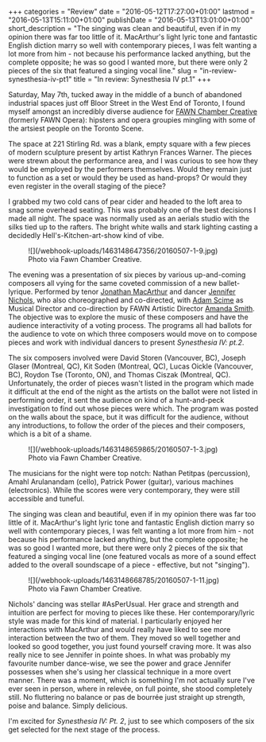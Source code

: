 +++
categories = "Review"
date = "2016-05-12T17:27:00+01:00"
lastmod = "2016-05-13T15:11:00+01:00"
publishDate = "2016-05-13T13:01:00+01:00"
short_description = "The singing was clean and beautiful, even if in my opinion there was far too little of it. MacArthur's light lyric tone and fantastic English diction marry so well with contemporary pieces, I was felt wanting a lot more from him - not because his performance lacked anything, but the complete opposite; he was so good I wanted more, but there were only 2 pieces of the six that featured a singing vocal line."
slug = "in-review-synesthesia-iv-pt1"
title = "In review: Synesthesia IV pt.1"
+++

Saturday, May 7th, tucked away in the middle of a bunch of abandoned industrial spaces just off Bloor Street in the West End of Toronto, I found myself amongst an incredibly diverse audience for [FAWN Chamber Creative](/scene/companies/fawn-chamber-creative/) (formerly FAWN Opera): hipsters and opera groupies mingling with some of the artsiest people on the Toronto Scene. 

The space at 221 Stirling Rd. was a blank, empty square with a few pieces of modern sculpture present by artist Kathryn Frances Warner. The pieces were strewn about the performance area, and I was curious to see how they would be employed by the performers themselves. Would they remain just to function as a set or would they be used as hand-props? Or would they even register in the overall staging of the piece? 

I grabbed my two cold cans of pear cider and headed to the loft area to snag some overhead seating. This was probably one of the best decisions I made all night. The space was normally used as an aerials studio with the silks tied up to the rafters. The bright white walls and stark lighting casting a decidedly Hell's-Kitchen-art-show kind of vibe. 

<figure data-type="image">![](/webhook-uploads/1463148647356/20160507-1-9.jpg)
<figcaption>Photo via Fawn Chamber Creative.</figcaption>
</figure>

The evening was a presentation of six pieces by various up-and-coming composers all vying for the same coveted commission of a new ballet-lyrique. Performed by tenor [Jonathan MacArthur](/scene/people/jonathan-macarthur/) and dancer [Jennifer Nichols](/scene/people/jennifer-nichols/), who also choreographed and co-directed, with [Adam Scime](/scene/people/adam-scime/) as Musical Director and co-direction by FAWN Artistic Director [Amanda Smith](/scene/people/amanda-smith/). The objective was to explore the music of these composers and have the audience interactivity of a voting process. The programs all had ballots for the audience to vote on which three composers would move on to compose pieces and work with individual dancers to present *Synesthesia IV: pt.2*. 

The six composers involved were David Storen (Vancouver, BC), Joseph Glaser (Montreal, QC), Kit Soden (Montreal, QC), Lucas Oickle (Vancouver, BC), Roydon Tse (Toronto, ON), and Thomas Ciszak (Montreal, QC). Unfortunately, the order of pieces wasn't listed in the program which made it difficult at the end of the night as the artists on the ballot were not listed in performing order, it sent the audience on kind of a hunt-and-peck investigation to find out whose pieces were which. The program was posted on the walls about the space, but it was difficult for the audience, without any introductions, to follow the order of the pieces and their composers, which is a bit of a shame. 

<figure data-type="image">
![](/webhook-uploads/1463148659865/20160507-1-3.jpg)
<figcaption>Photo via Fawn Chamber Creative.</figcaption>
</figure>

The musicians for the night were top notch: Nathan Petitpas (percussion), Amahl Arulanandam (cello), Patrick Power (guitar), various machines (electronics). While the scores were very contemporary, they were still accessible and tuneful. 

The singing was clean and beautiful, even if in my opinion there was far too little of it. MacArthur's light lyric tone and fantastic English diction marry so well with contemporary pieces, I was felt wanting a lot more from him - not because his performance lacked anything, but the complete opposite; he was so good I wanted more, but there were only 2 pieces of the six that featured a singing vocal line (one featured vocals as more of a sound effect added to the overall soundscape of a piece - effective, but not "singing"). 

<figure data-type="image">
![](/webhook-uploads/1463148668785/20160507-1-11.jpg)
<figcaption>Photo via Fawn Chamber Creative.</figcaption>
</figure>

Nichols' dancing was stellar #AsPerUsual. Her grace and strength and intuition are perfect for moving to pieces like these. Her contemporary/lyric style was made for this kind of material. I particularly enjoyed her interactions with MacArthur and would really have liked to see more interaction between the two of them. They moved so well together and looked so good together, you just found yourself craving more. It was also really nice to see Jennifer in pointe shoes. In what was probably my favourite number dance-wise, we see the power and grace Jennifer possesses when she's using her classical technique in a more overt manner. There was a moment, which is something I'm not actually sure I've ever seen in person, where in relevée, on full pointe, she stood completely still. No fluttering no balance or pas de bourrée just straight up strength, poise and balance. Simply delicious. 

I'm excited for *Synesthesia IV: Pt. 2*, just to see which composers of the six get selected for the next stage of the process. 
